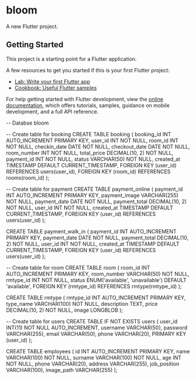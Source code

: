 # bloom

A new Flutter project.

## Getting Started

This project is a starting point for a Flutter application.

A few resources to get you started if this is your first Flutter project:

- [Lab: Write your first Flutter app](https://docs.flutter.dev/get-started/codelab)
- [Cookbook: Useful Flutter samples](https://docs.flutter.dev/cookbook)

For help getting started with Flutter development, view the
[online documentation](https://docs.flutter.dev/), which offers tutorials,
samples, guidance on mobile development, and a full API reference.

-- Databse bloom

-- Create table for booking
CREATE TABLE booking (
    booking_id INT AUTO_INCREMENT PRIMARY KEY,
    user_id INT NOT NULL,
    room_id INT NOT NULL,
    checkin_date DATE NOT NULL,
    checkout_date DATE NOT NULL,
    room_number INT NOT NULL,
    total_price DECIMAL(10, 2) NOT NULL,
    payment_id INT NOT NULL,
    status VARCHAR(50) NOT NULL,
    created_at TIMESTAMP DEFAULT CURRENT_TIMESTAMP,
    FOREIGN KEY (user_id) REFERENCES users(user_id),
    FOREIGN KEY (room_id) REFERENCES rooms(room_id)
);


-- Create table for payment
CREATE TABLE payment_online (
    payment_id INT AUTO_INCREMENT PRIMARY KEY,
    payment_image VARCHAR(255) NOT NULL,
    payment_date DATE NOT NULL,
    payment_total DECIMAL(10, 2) NOT NULL,
    user_id INT NOT NULL,
    created_at TIMESTAMP DEFAULT CURRENT_TIMESTAMP,
    FOREIGN KEY (user_id) REFERENCES users(user_id)
);



CREATE TABLE payment_walk_in (
    payment_id INT AUTO_INCREMENT PRIMARY KEY,
    payment_date DATE NOT NULL,
    payment_total DECIMAL(10, 2) NOT NULL,
    user_id INT NOT NULL,
    created_at TIMESTAMP DEFAULT CURRENT_TIMESTAMP,
    FOREIGN KEY (user_id) REFERENCES users(user_id)
);


-- Create table for room
CREATE TABLE room (
    room_id INT AUTO_INCREMENT PRIMARY KEY,
    room_number VARCHAR(50) NOT NULL,
    rmtype_id INT NOT NULL,
    status ENUM('available', 'unavailable') DEFAULT 'available',
    FOREIGN KEY (rmtype_id) REFERENCES rmtype(rmtype_id)
);



CREATE TABLE rmtype (
    rmtype_id INT AUTO_INCREMENT PRIMARY KEY,
    type_name VARCHAR(100) NOT NULL,
    description TEXT,
    price DECIMAL(10, 2) NOT NULL,
    image LONGBLOB
);



-- Create table for users
CREATE TABLE IF NOT EXISTS users (
  user_id INT(11) NOT NULL AUTO_INCREMENT,
  username VARCHAR(50),
  password VARCHAR(255),
  email VARCHAR(50),
  phone VARCHAR(20),
  PRIMARY KEY (user_id)
);




CREATE TABLE employees (
    id INT AUTO_INCREMENT PRIMARY KEY,
    name VARCHAR(100) NOT NULL,
    surname VARCHAR(100) NOT NULL,
    age INT NOT NULL,
    phone VARCHAR(20),
    address VARCHAR(255),
    job_position VARCHAR(100),
    image_path VARCHAR(255)
);
